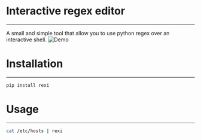 # Interactive regex editor
---

A small and simple tool that allow you to use python regex over an interactive shell.
![Demo](./docs/usage.gif)

# Installation
---
```bash
pip install rexi
```

# Usage
---
```bash
cat /etc/hosts | rexi
```

